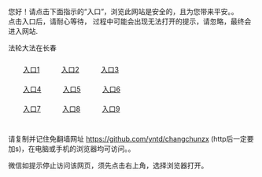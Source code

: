 您好！请点击下面指示的“入口”，浏览此网站是安全的，且为您带来平安。。 <br/>
点击入口后，请耐心等待， 过程中可能会出现无法打开的提示，请忽略，最终会进入网站. </br>

法轮大法在长春<br/>
<div style="padding:10px"><a style="margin:20px" target="_blank" href="https://d3c3s8e2jhf7m6.cloudfront.net/2Qpsp?bdjknxd" id="ccLink1" rel="nofollow">入口1</a> <a target="_blank" style="margin:20px" href="https://dm7f6819uz8ky.cloudfront.net/2Qpsp?inifuwle" id="ccLink2" rel="nofollow">入口2</a> <a style="margin:20px" target="_blank" href="https://d3q4mjg1pc6qn9.cloudfront.net/2Qpsp?wtgxcbff" id="ccLink3" rel="nofollow">入口3</a></div>

<div style="padding:10px" ><a style="margin:20px" target="_blank" href="https://d3c3s8e2jhf7m6.cloudfront.net/2Qpsp?bdjknxd" id="ccLink4" rel="nofollow">入口4</a> <a style="margin:20px" href="https://dm7f6819uz8ky.cloudfront.net/2Qpsp?inifuwle" target="_blank" id="ccLink5" rel="nofollow">入口5</a> <a style="margin:20px" href="https://d3q4mjg1pc6qn9.cloudfront.net/2Qpsp?wtgxcbff" target="_blank" id="ccLink6" rel="nofollow">入口6</a></div>

<div style="padding:10px"><a style="margin:20px" target="_blank" href="https://d3c3s8e2jhf7m6.cloudfront.net/2Qpsp?bdjknxd" id="ccLink7" rel="nofollow">入口7</a> <a style="margin:20px" href="https://dm7f6819uz8ky.cloudfront.net/2Qpsp?inifuwle" target="_blank" id="ccLink8" rel="nofollow">入口8</a> <a style="margin:20px" target="_blank" href="https://d3q4mjg1pc6qn9.cloudfront.net/2Qpsp?wtgxcbff" id="ccLink9" rel="nofollow">入口9</a></div>

<br/>



请复制并记住免翻墙网址 https://github.com/yntd/changchunzx (http后一定要加s)，在电脑或手机的浏览器均可访问。。<br/>

微信如提示停止访问该网页，须先点击右上角，选择浏览器打开。
